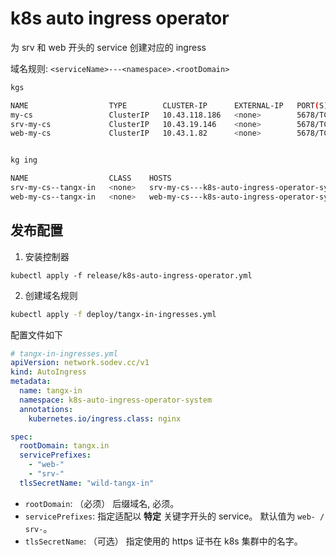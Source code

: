 # k8s auto ingress operator

为 srv 和 web 开头的 service 创建对应的 ingress

域名规则: `<serviceName>---<namespace>.<rootDomain>`


```bash
kgs

NAME                  TYPE        CLUSTER-IP      EXTERNAL-IP   PORT(S)    AGE
my-cs                 ClusterIP   10.43.118.186   <none>        5678/TCP   136m
srv-my-cs             ClusterIP   10.43.19.146    <none>        5678/TCP   136m
web-my-cs             ClusterIP   10.43.1.82      <none>        5678/TCP   134m


kg ing

NAME                  CLASS    HOSTS                                                   ADDRESS   PORTS     AGE
srv-my-cs--tangx-in   <none>   srv-my-cs---k8s-auto-ingress-operator-system.tangx.in             80, 443   88m
web-my-cs--tangx-in   <none>   web-my-cs---k8s-auto-ingress-operator-system.tangx.in             80, 443   9m17s
```


## 发布配置

1. 安装控制器

```
kubectl apply -f release/k8s-auto-ingress-operator.yml
```

2. 创建域名规则

```bash
kubectl apply -f deploy/tangx-in-ingresses.yml
```

配置文件如下

```yaml
# tangx-in-ingresses.yml
apiVersion: network.sodev.cc/v1
kind: AutoIngress
metadata:
  name: tangx-in
  namespace: k8s-auto-ingress-operator-system
  annotations:
    kubernetes.io/ingress.class: nginx

spec:
  rootDomain: tangx.in 
  servicePrefixes:
    - "web-"
    - "srv-"
  tlsSecretName: "wild-tangx-in"

```

+ `rootDomain`: （必须） 后缀域名, 必须。
+ `servicePrefixes`: 指定适配以 **特定** 关键字开头的 service。 默认值为 `web- / srv-`。
+ `tlsSecretName`: （可选） 指定使用的 https 证书在 k8s 集群中的名字。

<!--
## 遗留问题

控制器启动时会获取所有的 service 。 如果这个时候没有 **域名规则** ， 将不会创建 ingress 规则。

1. 发布控制器
2. 发布规则
3. **删除控制器 pod， 重新ingess**
-->


